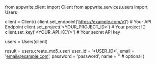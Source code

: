from appwrite.client import Client
from appwrite.services.users import Users

client = Client()
client.set_endpoint('https://example.com/v1') # Your API Endpoint
client.set_project('<YOUR_PROJECT_ID>') # Your project ID
client.set_key('<YOUR_API_KEY>') # Your secret API key

users = Users(client)

result = users.create_md5_user(
    user_id = '<USER_ID>',
    email = 'email@example.com',
    password = 'password',
    name = '<NAME>' # optional
)
